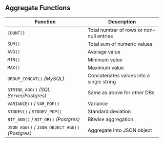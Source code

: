 ## Aggregate Functions

| Function                                        | Description                              |
| ----------------------------------------------- | ---------------------------------------- |
| `COUNT()`                                       | Total number of rows or non-null entries |
| `SUM()`                                         | Total sum of numeric values              |
| `AVG()`                                         | Average value                            |
| `MIN()`                                         | Minimum value                            |
| `MAX()`                                         | Maximum value                            |
| `GROUP_CONCAT()` *(MySQL)*                      | Concatenates values into a single string |
| `STRING_AGG()` *(SQL Server/Postgres)*          | Same as above for other DBs              |
| `VARIANCE()` / `VAR_POP()`                      | Variance                                 |
| `STDDEV()` / `STDDEV_POP()`                     | Standard deviation                       |
| `BIT_AND()` / `BIT_OR()` *(Postgres)*           | Bitwise aggregation                      |
| `JSON_AGG()` / `JSON_OBJECT_AGG()` *(Postgres)* | Aggregate into JSON object               |
